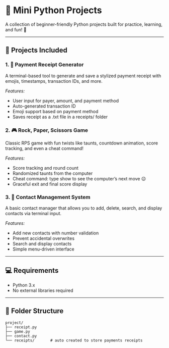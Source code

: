# 🔧 Mini Python Projects

A collection of beginner-friendly Python projects built for practice, learning, and fun! 🐍

---

## 📌 Projects Included

### 1. 🧾 Payment Receipt Generator
A terminal-based tool to generate and save a stylized payment receipt with emojis, timestamps, transaction IDs, and more.

*Features:*
- User input for payer, amount, and payment method
- Auto-generated transaction ID
- Emoji support based on payment method
- Saves receipt as a .txt file in a receipts/ folder

### 2. 🎮 Rock, Paper, Scissors Game
Classic RPS game with fun twists like taunts, countdown animation, score tracking, and even a cheat command!

*Features:*
- Score tracking and round count
- Randomized taunts from the computer
- Cheat command: type show to see the computer’s next move 😉
- Graceful exit and final score display

### 3. 📇 Contact Management System
A basic contact manager that allows you to add, delete, search, and display contacts via terminal input.

*Features:*
- Add new contacts with number validation
- Prevent accidental overwrites
- Search and display contacts
- Simple menu-driven interface

---

## 💻 Requirements

- Python 3.x
- No external libraries required

---

## 📂 Folder Structure

```plaintext
project/
├── receipt.py
├── game.py
├── contact.py
└── receipts/       # auto created to store payments receipts
